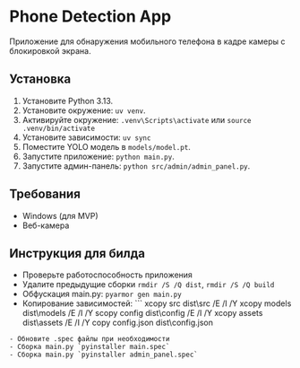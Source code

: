 # Phone Detection App

Приложение для обнаружения мобильного телефона в кадре камеры с блокировкой экрана.

## Установка
1. Установите Python 3.13.
2. Установите окружение: `uv venv`.
3. Активируйте окружение: `.venv\Scripts\activate` или `source .venv/bin/activate`
3. Установите зависимости: `uv sync`
3. Поместите YOLO модель в `models/model.pt`.
4. Запустите приложение: `python main.py`.
5. Запустите админ-панель: `python src/admin/admin_panel.py`.

## Требования
- Windows (для MVP)
- Веб-камера

## Инструкция для билда
- Проверьте работоспособность приложения
- Удалите предыдущие сборки `rmdir /S /Q dist`, `rmdir /S /Q build`
- Обфускация main.py: `pyarmor gen main.py`
- Копирование зависимостей: ```
xcopy src dist\src /E /I /Y
xcopy models dist\models /E /I /Y
scopy config dist\config /E /I /Y
xcopy assets dist\assets /E /I /Y
copy config.json dist\config.json
```
- Обновите .spec файлы при необходимости
- Сборка main.py `pyinstaller main.spec`
- Сборка main.py `pyinstaller admin_panel.spec`